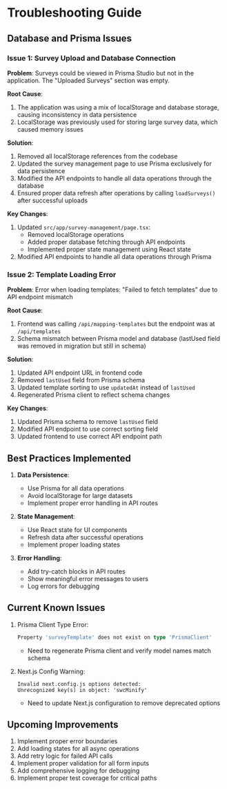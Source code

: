 # Troubleshooting Guide

## Database and Prisma Issues

### Issue 1: Survey Upload and Database Connection
**Problem**: Surveys could be viewed in Prisma Studio but not in the application. The "Uploaded Surveys" section was empty.

**Root Cause**: 
1. The application was using a mix of localStorage and database storage, causing inconsistency in data persistence
2. LocalStorage was previously used for storing large survey data, which caused memory issues

**Solution**:
1. Removed all localStorage references from the codebase
2. Updated the survey management page to use Prisma exclusively for data persistence
3. Modified the API endpoints to handle all data operations through the database
4. Ensured proper data refresh after operations by calling `loadSurveys()` after successful uploads

**Key Changes**:
1. Updated `src/app/survey-management/page.tsx`:
   - Removed localStorage operations
   - Added proper database fetching through API endpoints
   - Implemented proper state management using React state
2. Modified API endpoints to handle all data operations through Prisma

### Issue 2: Template Loading Error
**Problem**: Error when loading templates: "Failed to fetch templates" due to API endpoint mismatch

**Root Cause**: 
1. Frontend was calling `/api/mapping-templates` but the endpoint was at `/api/templates`
2. Schema mismatch between Prisma model and database (lastUsed field was removed in migration but still in schema)

**Solution**:
1. Updated API endpoint URL in frontend code
2. Removed `lastUsed` field from Prisma schema
3. Updated template sorting to use `updatedAt` instead of `lastUsed`
4. Regenerated Prisma client to reflect schema changes

**Key Changes**:
1. Updated Prisma schema to remove `lastUsed` field
2. Modified API endpoint to use correct sorting field
3. Updated frontend to use correct API endpoint path

## Best Practices Implemented

1. **Data Persistence**:
   - Use Prisma for all data operations
   - Avoid localStorage for large datasets
   - Implement proper error handling in API routes

2. **State Management**:
   - Use React state for UI components
   - Refresh data after successful operations
   - Implement proper loading states

3. **Error Handling**:
   - Add try-catch blocks in API routes
   - Show meaningful error messages to users
   - Log errors for debugging

## Current Known Issues

1. Prisma Client Type Error:
   ```typescript
   Property 'surveyTemplate' does not exist on type 'PrismaClient'
   ```
   - Need to regenerate Prisma client and verify model names match schema

2. Next.js Config Warning:
   ```
   Invalid next.config.js options detected: 
   Unrecognized key(s) in object: 'swcMinify'
   ```
   - Need to update Next.js configuration to remove deprecated options

## Upcoming Improvements

1. Implement proper error boundaries
2. Add loading states for all async operations
3. Add retry logic for failed API calls
4. Implement proper validation for all form inputs
5. Add comprehensive logging for debugging
6. Implement proper test coverage for critical paths 